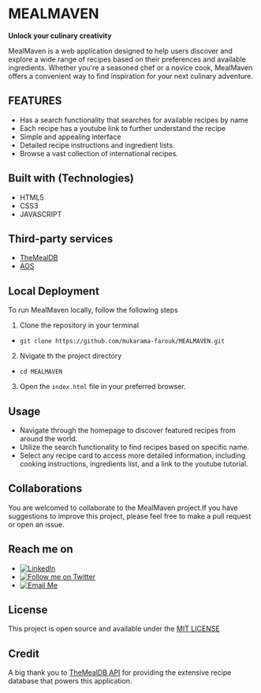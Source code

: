 # MEALMAVEN
**Unlock your culinary creativity**

MealMaven is a web application designed to help users discover and explore a wide range of recipes based on their preferences and available ingredients. Whether you're a seasoned chef or a novice cook, MealMaven offers a convenient way to find inspiration for your next culinary adventure.


## FEATURES
- Has a search functionality that searches for available recipes by name
- Each recipe has a youtube link to further understand the recipe
- Simple and appealing interface
- Detailed recipe instructions and ingredient lists.
- Browse a vast collection of international recipes.


## Built with (Technologies)
- HTML5
- CSS3
- JAVASCRIPT

## Third-party services
- [TheMealDB](https://www.themealdb.com/api.php)
- [AOS](https://michalsnik.github.io/aos/)

## Local Deployment
To run MealMaven locally, follow the following steps

1. Clone the repository in your terminal

- `git clone https://github.com/mukarama-farouk/MEALMAVEN.git`

2. Nvigate th the project directory
- `cd MEALMAVEN`

3. Open the `index.html` file in your preferred browser.

## Usage
- Navigate through the homepage to discover featured recipes from around the world.
- Utilize the search functionality to find recipes based on specific name.
- Select any recipe card to access more detailed information, including cooking instructions, ingredients list, and a link to the youtube tutorial.

## Collaborations
You are welcomed to collaborate to the MealMaven project.If you have suggestions to improve this project, please feel free to make a pull request or open an issue.


## Reach me on 
- [![LinkedIn](https://img.shields.io/badge/LinkedIn-blue)](https://www.linkedin.com/in/mukaramatu-umar-farouk-5764931a0/)
- [![Follow me on Twitter](https://img.shields.io/badge/Twitter-green)](https://twitter.com/MukaramahF)
- [![Email Me](https://img.shields.io/badge/Email-red)](mailto:faroukmukarama@gmail.com)



## License
This project is open source and available under the [MIT LICENSE](https://opensource.org/license/mit)

## Credit
A big thank you to [TheMealDB API](https://www.themealdb.com/api.php) for providing the extensive recipe database that powers this application.



